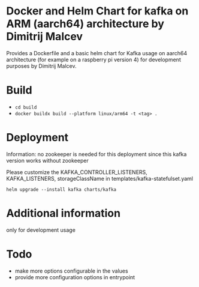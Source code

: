 # Docker and Helm Chart for kafka on ARM (aarch64) architecture by Dimitrij Malcev 

Provides a Dockerfile and a basic helm chart for Kafka usage on aarch64 architecture (for example on a raspberry pi version 4) for development purposes by Dimitrij Malcev.

# Build 

- `cd build`
- `docker buildx build --platform linux/arm64 -t <tag> .`

# Deployment

Information: no zookeeper is needed for this deployment since this kafka version works without zookeeper

Please customize the KAFKA_CONTROLLER_LISTENERS, KAFKA_LISTENERS, storageClassName in templates/kafka-statefulset.yaml

`helm upgrade --install kafka charts/kafka`

# Additional information 

only for development usage

# Todo

- make more options configurable in the values
- provide more configuration options in entrypoint